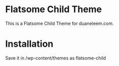 # Flatsome Child Theme
This is a Flatsome Child Theme for duaneleem.com.

# Installation
Save it in /wp-content/themes as flatsome-child

